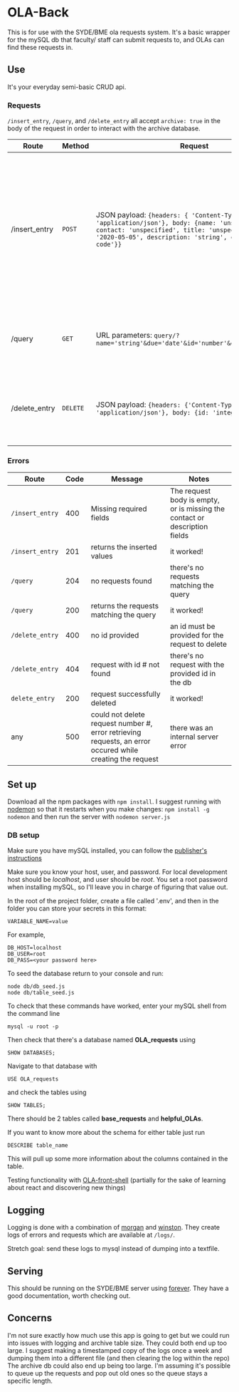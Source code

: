 # OLA-Back

This is for use with the SYDE/BME ola requests system. It's a basic wrapper for the mySQL db that faculty/ staff can submit requests to, and OLAs can find these requests in.

## Use

It's your everyday semi-basic CRUD api.

### Requests

`/insert_entry`, `/query`, and `/delete_entry` all accept `archive: true` in the body of the request in order to interact with the archive database.

| Route         | Method   | Request                                                                                                                                                                                                      | Response                                                   | Notes                                                                                                                                                                                            |
| ------------- | -------- | ------------------------------------------------------------------------------------------------------------------------------------------------------------------------------------------------------------ | ---------------------------------------------------------- | ------------------------------------------------------------------------------------------------------------------------------------------------------------------------------------------------ |
| /insert_entry | `POST`   | JSON payload: `{headers: { 'Content-Type': 'application/json'}, body: {name: 'unspecified', contact: 'unspecified', title: 'unspecified', due: '2020-05-05', description: 'string', course: 'course code'}}` | 200                                                        | Each parameter is optional, adds a row entry with this info. Default values are listed in the payload. DO NOT INSERT AN ENTRY DIRECTLY INTO THE ARCHIVE (I'm working on fixing that but for now) |
| /query        | `GET`    | URL parameters: `query/?name='string'&due='date'&id='number'&contact='contact'`                                                                                                                              | A JSON string containing all entries satisfying your query | Each of the parameters is optional. No parameters returns all of the table's rows                                                                                                                |
| /delete_entry | `DELETE` | JSON payload: `{headers: {'Content-Type': 'application/json'}, body: {id: 'integer'}}`                                                                                                                       | 200                                                        | Deletes the row corresponding to the provided Id (the primary key of an entry)                                                                                                                   |

### Errors

| Route           | Code | Message                                                                                                   | Notes                                                                      |
| --------------- | ---- | --------------------------------------------------------------------------------------------------------- | -------------------------------------------------------------------------- |
| `/insert_entry` | 400  | Missing required fields                                                                                   | The request body is empty, or is missing the contact or description fields |
| `/insert_entry` | 201  | returns the inserted values                                                                               | it worked!                                                                 |
| `/query`        | 204  | no requests found                                                                                         | there's no requests matching the query                                     |
| `/query`        | 200  | returns the requests matching the query                                                                   | it worked!                                                                 |
| `/delete_entry` | 400  | no id provided                                                                                            | an id must be provided for the request to delete                           |
| `/delete_entry` | 404  | request with id # not found                                                                               | there's no request with the provided id in the db                          |
| `delete_entry`  | 200  | request successfully deleted                                                                              | it worked!                                                                 |
| any             | 500  | could not delete request number #, error retrieving requests, an error occured while creating the request | there was an internal server error                                         |

## Set up

Download all the npm packages with `npm install`.
I suggest running with [nodemon](https://nodemon.io/) so that it restarts when you make changes:
`npm install -g nodemon`
and then run the server with `nodemon server.js`

### DB setup

Make sure you have mySQL installed, you can follow the [publisher's instructions](https://dev.mysql.com/doc/mysql-installation-excerpt/5.7/en/)

Make sure you know your host, user, and password.
For local development host should be _localhost_, and user should be _root_. You set a root password when installing mySQL, so I'll leave you in charge of figuring that value out.

In the root of the project folder, create a file called '.env', and then in the folder you can store your secrets in this format:

```
VARIABLE_NAME=value
```

For example,

```
DB_HOST=localhost
DB_USER=root
DB_PASS=<your password here>
```

To seed the database return to your console and run:

```
node db/db_seed.js
node db/table_seed.js
```

To check that these commands have worked, enter your mySQL shell from the command line

```
mysql -u root -p
```

Then check that there's a database named **OLA_requests** using

```
SHOW DATABASES;
```

Navigate to that database with

```
USE OLA_requests
```

and check the tables using

```
SHOW TABLES;
```

There should be 2 tables called **base_requests** and **helpful_OLAs**.

If you want to know more about the schema for either table just run

```
DESCRIBE table_name
```

This will pull up some more information about the columns contained in the table.

Testing functionality with [OLA-front-shell](https://github.com/lglof/OLA-front-shell) (partially for the sake of learning about react and discovering new things)

## Logging

Logging is done with a combination of [morgan](https://github.com/expressjs/morgan) and [winston](https://github.com/winstonjs/winston).
They create logs of errors and requests which are available at `/logs/`.

Stretch goal: send these logs to mysql instead of dumping into a textfile.

## Serving

This should be running on the SYDE/BME server using [forever](https://www.npmjs.com/package/forever). They have a good documentation, worth checking out.

## Concerns

I'm not sure exactly how much use this app is going to get but we could run into issues with logging and archive table size. They could both end up too large.
I suggest making a timestamped copy of the logs once a week and dumping them into a different file (and then clearing the log within the repo)
The archive db could also end up being too large. I'm assuming it's possible to queue up the requests and pop out old ones so the queue stays a specific length.
